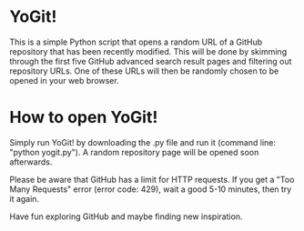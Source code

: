# YoGit!
This is a simple Python script that opens a random URL of a GitHub repository that has been recently modified. This will be done by skimming through the first five GitHub advanced search result pages and filtering out repository URLs. One of these URLs will then be randomly chosen to be opened in your web browser.

# How to open YoGit!
Simply run YoGit! by downloading the .py file and run it (command line: "python yogit.py"). A random repository page will be opened soon afterwards.

Please be aware that GitHub has a limit for HTTP requests. If you get a "Too Many Requests" error (error code: 429), wait a good 5-10 minutes, then try it again.



Have fun exploring GitHub and maybe finding new inspiration.
